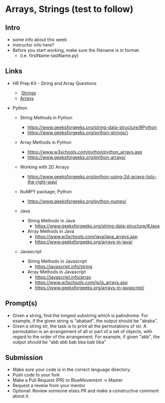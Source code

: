 # Arrays, Strings (test to follow)

## Intro

- some info about this week
- instructor info here?
- Before you start working, make sure the filename is in format:
  - (i.e. firstName-lastName.py)

## Links

- HR Prep Kit - String and Array Questions
  -  [Strings](https://www.hackerrank.com/interview/interview-preparation-kit/strings/challenges)
  -  [Arrays](https://www.hackerrank.com/interview/interview-preparation-kit/arrays/challenges)

- Python
  - String Methods in Python
    - https://www.geeksforgeeks.org/string-data-structure/#Python
    - https://www.geeksforgeeks.org/python-strings/\
  - Array Methods in Python
    - https://www.w3schools.com/python/python_arrays.asp
    - https://www.geeksforgeeks.org/python-arrays/
  - Working with 2D Arrays
    - https://www.geeksforgeeks.org/python-using-2d-arrays-lists-the-right-way/
  - NuMPY package, Python
    - https://www.geeksforgeeks.org/python-numpy/
  
  - Java
    - String Methods in Java
       - https://www.geeksforgeeks.org/string-data-structure/#Java
    - Array Methods in Java 
      - https://www.w3schools.com/java/java_arrays.asp
      - https://www.geeksforgeeks.org/arrays-in-java/
  
  - Javascript
    - String Methods in Javascript
      - https://javascript.info/string
    - Array Methods in Javascript 
      - https://javascript.info/array
      - https://www.w3schools.com/js/js_arrays.asp
      - https://www.geeksforgeeks.org/arrays-in-javascript/

## Prompt(s)

- Given a string, find the longest substring which is palindrome. For example, if the given string is "ababad", the output should be "ababa".
- Given a string str, the task is to print all the permutations of str. A permutation is an arrangement of all or part of a set of objects, with regard to the order of the arrangement. For example, if given "abb", the output should be "abb abb bab bba bab bba"


## Submission

- Make sure your code is in the correct language directory.
- Push code to your fork
- Make a Pull Request (PR) to BlueMovement -> Master
- Request a reveiw from your mentor
- Optional: Review someone elses PR and make a constructive comment about it.

